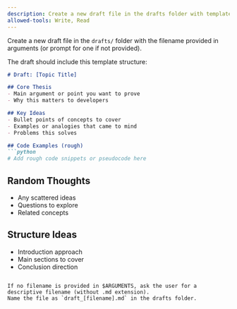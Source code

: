 ```yaml
---
description: Create a new draft file in the drafts folder with template structure
allowed-tools: Write, Read
---
```


Create a new draft file in the `drafts/` folder with the filename provided in arguments (or prompt for one if not provided).

The draft should include this template structure:

```markdown
# Draft: [Topic Title]

## Core Thesis
- Main argument or point you want to prove
- Why this matters to developers

## Key Ideas
- Bullet points of concepts to cover
- Examples or analogies that came to mind
- Problems this solves

## Code Examples (rough)
```python
# Add rough code snippets or pseudocode here
```

## Random Thoughts
- Any scattered ideas
- Questions to explore
- Related concepts

## Structure Ideas
- Introduction approach
- Main sections to cover
- Conclusion direction
```

If no filename is provided in $ARGUMENTS, ask the user for a descriptive filename (without .md extension).
Name the file as `draft_[filename].md` in the drafts folder.